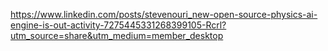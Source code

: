 https://www.linkedin.com/posts/stevenouri_new-open-source-physics-ai-engine-is-out-activity-7275445331268399105-Rcrl?utm_source=share&utm_medium=member_desktop



